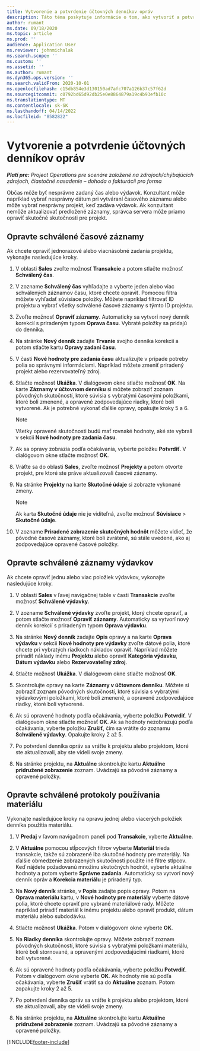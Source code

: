 ```yaml
---
title: Vytvorenie a potvrdenie účtovných denníkov opráv
description: Táto téma poskytuje informácie o tom, ako vytvoriť a potvrdiť účtovný denník opravy.
author: rumant
ms.date: 09/18/2020
ms.topic: article
ms.prod: ''
audience: Application User
ms.reviewer: johnmichalak
ms.search.scope: ''
ms.custom: ''
ms.assetid: ''
ms.author: rumant
ms.dyn365.ops.version: ''
ms.search.validFrom: 2020-10-01
ms.openlocfilehash: c15db854e3d130150ad7afc707a126b37c57f62d
ms.sourcegitcommit: c0792bd65d92db25e0e8864879a19c4b93efb10c
ms.translationtype: MT
ms.contentlocale: sk-SK
ms.lasthandoff: 04/14/2022
ms.locfileid: "8582822"
---
```

# <a name="create-and-confirm-correction-journals"></a>Vytvorenie a potvrdenie účtovných denníkov opráv

_**Platí pre:** Project Operations pre scenáre založené na zdrojoch/chýbajúcich zdrojoch, čiastočné nasadenie – dohoda o fakturácii pro forma_

Občas môže byť nesprávne zadaný čas alebo výdavok. Konzultant môže napríklad vybrať nesprávny dátum pri vytváraní časového záznamu alebo môže vybrať nesprávny projekt, keď zadáva výdavok. Ak konzultant nemôže aktualizovať predložené záznamy, správca servera môže priamo opraviť skutočné skutočnosti pre projekt.

## <a name="correct-approved-time-entries"></a>Opravte schválené časové záznamy     

Ak chcete opraviť jednorazové alebo viacnásobné zadania projektu, vykonajte nasledujúce kroky.

1. V oblasti **Sales** zvoľte možnosť **Transakcie** a potom stlačte možnosť **Schválený čas**. 

2. V zozname **Schválený čas** vyhľadajte a vyberte jeden alebo viac schválených záznamov času, ktoré chcete opraviť. Pomocou filtra môžete vyhľadať súvisiace položky. Môžete napríklad filtrovať ID projektu a vybrať všetky schválené časové záznamy s týmto ID projektu.

3. Zvoľte možnosť **Opraviť záznamy**. Automaticky sa vytvorí nový denník korekcií s priradeným typom **Oprava času**. Vybraté položky sa pridajú do denníka. 

4. Na stránke **Nový denník** zadajte **Trvanie** svojho denníka korekcií a potom stlačte kartu **Opravy zadaní času**.  

5. V časti **Nové hodnoty pre zadania času** aktualizujte v prípade potreby polia so správnymi informáciami. Napríklad môžete zmeniť priradený projekt alebo rezervovateľný zdroj.

6. Stlačte možnosť **Ukážka**. V dialógovom okne stlačte možnosť **OK**. Na karte **Záznamy v účtovnom denníku** si môžete zobraziť zoznam pôvodných skutočností, ktoré súvisia s vybratými časovými položkami, ktoré boli zmenené, a opravené zodpovedajúce riadky, ktoré boli vytvorené. Ak je potrebné vykonať ďalšie opravy, opakujte kroky 5 a 6. 

    > [!NOTE]
    > Všetky opravené skutočnosti budú mať rovnaké hodnoty, aké ste vybrali v sekcii **Nové hodnoty pre zadania času**.

7. Ak sa opravy zobrazia podľa očakávania, vyberte položku **Potvrdiť**. V dialógovom okne stlačte možnosť **OK**.

8. Vráťte sa do oblasti **Sales**, zvoľte možnosť **Projekty** a potom otvorte projekt, pre ktoré ste práve aktualizovali časové záznamy. 

9. Na stránke **Projekty** na karte **Skutočné údaje** si zobrazte vykonané zmeny. 

    > [!NOTE]
    > Ak karta **Skutočné údaje** nie je viditeľná, zvoľte možnosť **Súvisiace** > **Skutočné údaje**.  

10. V zozname **Priradené zobrazenie skutočných hodnôt** môžete vidieť, že pôvodné časové záznamy, ktoré boli zvrátené, sú stále uvedené, ako aj zodpovedajúce opravené časové položky. 

 
## <a name="correct-approved-expense-entries"></a>Opravte schválené záznamy výdavkov

Ak chcete opraviť jednu alebo viac položiek výdavkov, vykonajte nasledujúce kroky. 

1. V oblasti **Sales** v ľavej navigačnej table v časti **Transakcie** zvoľte možnosť **Schválené výdavky**.

2. V zozname **Schválené výdavky** zvoľte projekt, ktorý chcete opraviť, a potom stlačte možnosť **Opraviť záznamy**. Automaticky sa vytvorí nový denník korekcií s priradeným typom **Oprava výdavku**. 

3. Na stránke **Nový denník** zadajte **Opis** opravy a na karte **Oprava výdavku** v sekcii **Nové hodnoty pre výdavky** zvoľte dátové polia, ktoré chcete pri vybratých riadkoch nákladov opraviť. Napríklad môžete priradiť náklady inému **Projektu** alebo opraviť **Kategória výdavku**, **Dátum výdavku** alebo **Rezervovateľný zdroj**.

4. Stlačte možnosť **Ukážka**. V dialógovom okne stlačte možnosť **OK**. 

5. Skontrolujte opravy na karte **Záznamy v účtovnom denníku**. Môžete si zobraziť zoznam pôvodných skutočností, ktoré súvisia s vybratými výdavkovými položkami, ktoré boli zmenené, a opravené zodpovedajúce riadky, ktoré boli vytvorené.

6. Ak sú opravené hodnoty podľa očakávania, vyberte položku **Potvrdiť**. V dialógovom okne stlačte možnosť **OK**. Ak sa hodnoty nezobrazujú podľa očakávania, vyberte položku **Zrušiť**, čím sa vrátite do zoznamu **Schválené výdavky**. Opakujte kroky 2 až 5. 

7. Po potvrdení denníka opráv sa vráťte k projektu alebo projektom, ktoré ste aktualizovali, aby ste videli svoje zmeny.

8. Na stránke projektu, na **Aktuálne** skontrolujte kartu **Aktuálne pridružené zobrazenie** zoznam. Uvádzajú sa pôvodné záznamy a opravené položky.


## <a name="correct-approved-material-usage-logs"></a>Opravte schválené protokoly používania materiálu

Vykonajte nasledujúce kroky na opravu jednej alebo viacerých položiek denníka použitia materiálu.

1. V **Predaj** v ľavom navigačnom paneli pod **Transakcie**, vyberte **Aktuálne**.

2. V **Aktuálne** pomocou stĺpcových filtrov vyberte **Materiál** trieda transakcie, takže sú zobrazené iba skutočné hodnoty pre materiály. Na ďalšie obmedzenie zobrazených skutočností použite iné filtre stĺpcov. Keď nájdete požadovanú množinu skutočných hodnôt, vyberte aktuálne hodnoty a potom vyberte **Správne zadania**. Automaticky sa vytvorí nový denník opráv a **Korekcia materiálu** je priradený typ.

3. Na **Nový denník** stránke, v **Popis** zadajte popis opravy. Potom na **Oprava materiálu** kartu, v **Nové hodnoty pre materiály** vyberte dátové polia, ktoré chcete opraviť pre vybrané materiálové rady. Môžete napríklad priradiť materiál k inému projektu alebo opraviť produkt, dátum materiálu alebo subdodávku.

4. Stlačte možnosť **Ukážka**. Potom v dialógovom okne vyberte **OK**.

5. Na **Riadky denníka** skontrolujte opravy. Môžete zobraziť zoznam pôvodných skutočností, ktoré súvisia s vybratými položkami materiálu, ktoré boli stornované, a opravenými zodpovedajúcimi riadkami, ktoré boli vytvorené.

6. Ak sú opravené hodnoty podľa očakávania, vyberte položku **Potvrdiť**. Potom v dialógovom okne vyberte **OK**. Ak hodnoty nie sú podľa očakávania, vyberte **Zrušiť** vrátiť sa do **Aktuálne** zoznam. Potom zopakujte kroky 2 až 5.

7. Po potvrdení denníka opráv sa vráťte k projektu alebo projektom, ktoré ste aktualizovali, aby ste videli svoje zmeny.

8. Na stránke projektu, na **Aktuálne** skontrolujte kartu **Aktuálne pridružené zobrazenie** zoznam. Uvádzajú sa pôvodné záznamy a opravené položky.


[!INCLUDE[footer-include](../includes/footer-banner.md)]
